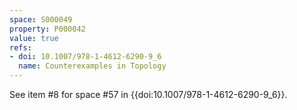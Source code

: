 ```yaml
---
space: S000049
property: P000042
value: true
refs:
- doi: 10.1007/978-1-4612-6290-9_6
  name: Counterexamples in Topology
---
```


See item #8 for space #57 in {{doi:10.1007/978-1-4612-6290-9_6}}.
